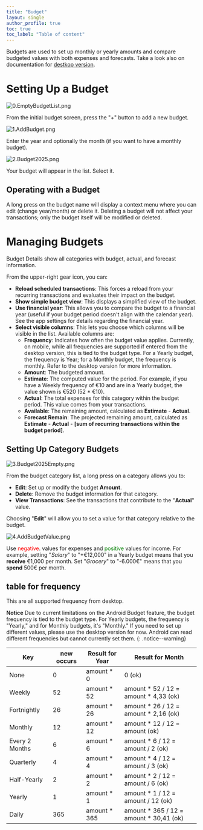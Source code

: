 ```yaml
---
title: "Budget"
layout: single
author_profile: true
toc: true
toc_label: "Table of content"
---
```


Budgets are used to set up monthly or yearly amounts and compare budgeted values with both expenses and forecasts.
Take a look also on documentation for [destkop version](https://moneymanagerex.org/moneymanagerex/en_US/budget.html).

# Setting Up a Budget
![0.EmptyBudgetList.png](0.EmptyBudgetList.png-th.png)

From the initial budget screen, press the "+" button to add a new budget.

![1.AddBudget.png](1.AddBudget.png-th.png)

Enter the year and optionally the month (if you want to have a monthly budget).

![2.Budget2025.png](2.Budget2025.png-th.png)

Your budget will appear in the list. Select it.

## Operating with a Budget
A long press on the budget name will display a context menu where you can edit (change year/month) or delete it. Deleting a budget will not affect your transactions; only the budget itself will be modified or deleted.

# Managing Budgets
Budget Details show all categories with budget, actual, and forecast information.

From the upper-right gear icon, you can:
- **Reload scheduled transactions**: This forces a reload from your recurring transactions and evaluates their impact on the budget.
- **Show simple budget view**: This displays a simplified view of the budget.
- **Use financial year**: This allows you to compare the budget to a financial year (useful if your budget period doesn't align with the calendar year). See the app settings for details regarding the financial year.
- **Select visible columns**: This lets you choose which columns will be visible in the list. Available columns are:
  - **Frequency**: Indicates how often the budget value applies. Currently, on mobile, while all frequencies are supported if entered from the desktop version, this is tied to the budget type. For a Yearly budget, the frequency is Year; for a Monthly budget, the frequency is monthly. Refer to the desktop version for more information.
  - **Amount**: The budgeted amount.
  - **Estimate**: The computed value for the period. For example, if you have a Weekly frequency of €10 and are in a Yearly budget, the value shown is €520 (52 * €10).
  - **Actual**: The total expenses for this category within the budget period. This value comes from your transactions.
  - **Available**: The remaining amount, calculated as **Estimate** - **Actual**.
  - **Forecast Remain**: The projected remaining amount, calculated as **Estimate** - **Actual** - **[sum of recurring transactions within the budget period]**.

## Setting Up Category Budgets

![3.Budget2025Empty.png](3.Budget2025Empty.png-th.png)

From the budget category list, a long press on a category allows you to:
- **Edit**: Set up or modify the budget **Amount**.
- **Delete**: Remove the budget information for that category.
- **View Transactions**: See the transactions that contribute to the "**Actual**" value.

Choosing "**Edit**" will allow you to set a value for that category relative to the budget.

![4.AddBudgetValue.png](4.AddBudgetValue.png-th.png)

Use <span style="color:red">negative</span>. values for expenses and <span style="color:green">positive</span> values for income. For example, setting "_Salary_" to "+€12,000" in a Yearly budget means that you **receive** €1,000 per month. Set "_Grocery_" to "-6.000€" means that you **spend** 500€ per month.


## table for frequency
This are all supported frequency from desktop.

**Notice** Due to current limitations on the Android Budget feature, the budget frequency is tied to the budget type. For Yearly budgets, the frequency is "Yearly," and for Monthly budgets, it's "Monthly." If you need to set up different values, please use the desktop version for now. Android can read different frequencies but cannot currently set them.
{: .notice--warning}


| Key    | new occurs | Result for Year | Result for Month |
| -------|------------|-----------------| ---- |
| None            | 0          | amount * 0      | 0 (ok) |
| Weekly          | 52         | amount * 52     | amount * 52  / 12 = amount * 4,33 (ok)   |
| Fortnightly     | 26         | amount * 26     | amount * 26  / 12 = amount * 2,16 (ok)   |
| Monthly         | 12         | amount * 12     | amount * 12  / 12 = amount (ok)          |
| Every 2 Months  | 6          | amount * 6      | amount * 6   / 12 = amount / 2 (ok)      |
| Quarterly       | 4          | amount * 4      | amount * 4   / 12 = amount / 3 (ok)      |
| Half-Yearly     | 2          | amount * 2      | amount * 2   / 12 = amount / 6 (ok)      |
| Yearly          | 1          | amount * 1      | amount * 1   / 12 = amount / 12 (ok)     |
| Daily           | 365        | amount * 365    | amount * 365 / 12 = amount * 30,41 (ok)  |

